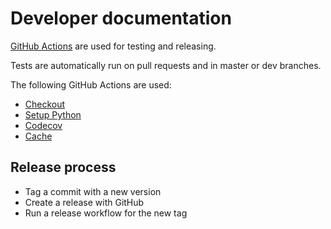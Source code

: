 # Developer documentation

[GitHub Actions](https://github.com/features/actions) are used for testing and releasing.

Tests are automatically run on pull requests and in master or dev branches.

The following GitHub Actions are used:

* [Checkout](https://github.com/marketplace/actions/checkout)
* [Setup Python](https://github.com/marketplace/actions/setup-python)
* [Codecov](https://github.com/marketplace/actions/codecov)
* [Cache](https://github.com/marketplace/actions/cache)

## Release process

* Tag a commit with a new version
* Create a release with GitHub
* Run a release workflow for the new tag

